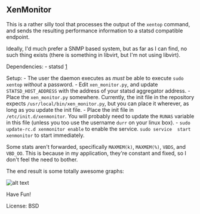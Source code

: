 ## XenMonitor

This is a rather silly tool that processes the output of the `xentop` command, 
and sends the resulting performance information to a statsd compatible endpoint.

Ideally, I'd much prefer a SNMP based system, but as far as I can find, no
such thing exists (there is something in libvirt, but I'm not using libvirt).

Dependencies:
	- statsd [1]

Setup:
	 - The user the daemon executes as *must* be able to execute `sudo xentop`
	 *without* a password. 
	 - Edit `xen_monitor.py`, and update `STATSD_HOST_ADDRESS` with the address
	 of your statsd aggregator address.
	 - Place the `xen_monitor.py` somewhere. Currently, the init file in the
	 repository expects `/usr/local/bin/xen_monitor.py`, but you can place it
	 wherever, as long as you update the init file.
	 - Place the init file in `/etc/init.d/xenmonitor`. You will probably need
	 to update the `RUNAS` variable in this file (unless you too use the username
	 `durr` on your linux box).
	 - `sudo update-rc.d xenmonitor enable` to enable the service. `sudo service 
	 start xenmonitor` to start immediately.

Some stats aren't forwarded, specifically `MAXMEM(k)`, `MAXMEM(%)`, `VBDS`, and 
`VBD_OO`. This is because in my application, they're constant and fixed, so I 
don't feel the need to bother. 

The end result is some totally awesome graphs:

![alt text](https://raw.githubusercontent.com/fake-name/XenStats/master/XenVMs.png "Grafana Graphs")

Have Fun!

License: BSD

[1]: https://pypi.python.org/pypi/statsd/